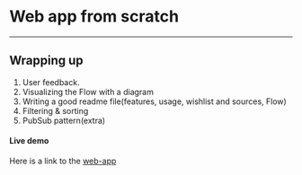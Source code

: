# Web app from scratch
***
## Wrapping up
1. User feedback.
2. Visualizing the Flow with a diagram
3. Writing a good readme file(features, usage, wishlist and sources, Flow)
4. Filtering & sorting
5. PubSub pattern(extra)


#### Live demo
Here is a link to the [web-app](http://eltongoncalves.com/minor/)

